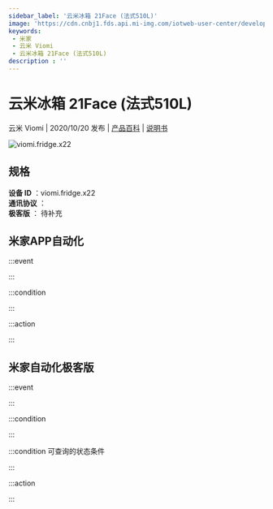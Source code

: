 ```yaml
---
sidebar_label: '云米冰箱 21Face (法式510L)'
image: 'https://cdn.cnbj1.fds.api.mi-img.com/iotweb-user-center/developer_1679048480797zRQ0vkJ2.png?GalaxyAccessKeyId=AKVGLQWBOVIRQ3XLEW&Expires=9223372036854775807&Signature=pCVmK0FLQHwQ75ooE+f5rCptiYQ='
keywords: 
 - 米家
 - 云米 Viomi
 - 云米冰箱 21Face (法式510L)
description : ''
---
```

# 云米冰箱 21Face (法式510L)

云米 Viomi | 2020/10/20 发布 | [产品百科](https://home.mi.com/webapp/content/baike/product/index.html?model=viomi.fridge.x22/) | [说明书](https://home.mi.com/views/introduction.html?model=viomi.fridge.x22&region=cn)

![viomi.fridge.x22](https://cdn.cnbj1.fds.api.mi-img.com/iotweb-user-center/developer_1679048480797zRQ0vkJ2.png?GalaxyAccessKeyId=AKVGLQWBOVIRQ3XLEW&Expires=9223372036854775807&Signature=pCVmK0FLQHwQ75ooE+f5rCptiYQ=)

## 规格  
> 
**设备 ID** ：viomi.fridge.x22  
**通讯协议** ：  
**极客版**  ： 待补充 


## 米家APP自动化  

:::event  

:::

:::condition  

:::

:::action   

:::

## 米家自动化极客版  

:::event  

:::

:::condition  

:::

:::condition 可查询的状态条件  

:::

:::action  

:::

        

